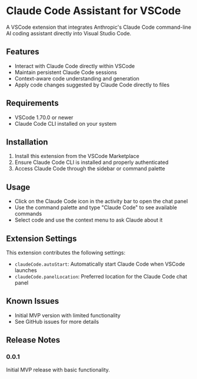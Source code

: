 # Claude Code Assistant for VSCode

A VSCode extension that integrates Anthropic's Claude Code command-line AI coding assistant directly into Visual Studio Code.

## Features

- Interact with Claude Code directly within VSCode
- Maintain persistent Claude Code sessions
- Context-aware code understanding and generation
- Apply code changes suggested by Claude Code directly to files

## Requirements

- VSCode 1.70.0 or newer
- Claude Code CLI installed on your system

## Installation

1. Install this extension from the VSCode Marketplace
2. Ensure Claude Code CLI is installed and properly authenticated
3. Access Claude Code through the sidebar or command palette

## Usage

- Click on the Claude Code icon in the activity bar to open the chat panel
- Use the command palette and type "Claude Code" to see available commands
- Select code and use the context menu to ask Claude about it

## Extension Settings

This extension contributes the following settings:

* `claudeCode.autoStart`: Automatically start Claude Code when VSCode launches
* `claudeCode.panelLocation`: Preferred location for the Claude Code chat panel

## Known Issues

- Initial MVP version with limited functionality
- See GitHub issues for more details

## Release Notes

### 0.0.1

Initial MVP release with basic functionality.